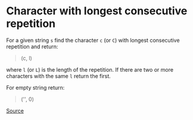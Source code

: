 # Character with longest consecutive repetition

For a given string `s` find the character `c` (or `C`) with
longest consecutive repetition and return:

> (c, l)

where `l` (or `L`) is the length of the repetition. If there
are two or more characters with the same `l` return the first.

For empty string return:

> ('', 0)

[Source](https://www.codewars.com/kata/586d6cefbcc21eed7a001155)